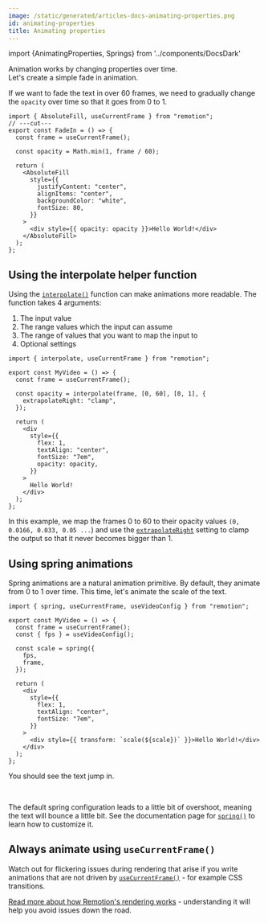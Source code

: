 ```yaml
---
image: /static/generated/articles-docs-animating-properties.png
id: animating-properties
title: Animating properties
---
```


import {AnimatingProperties, Springs} from '../components/DocsDark'

Animation works by changing properties over time.  
Let's create a simple fade in animation.

If we want to fade the text in over 60 frames, we need to gradually change the `opacity` over time so that it goes from 0 to 1.

```tsx twoslash {4, 15} title="FadeIn.tsx"
import { AbsoluteFill, useCurrentFrame } from "remotion";
// ---cut---
export const FadeIn = () => {
  const frame = useCurrentFrame();

  const opacity = Math.min(1, frame / 60);

  return (
    <AbsoluteFill
      style={{
        justifyContent: "center",
        alignItems: "center",
        backgroundColor: "white",
        fontSize: 80,
      }}
    >
      <div style={{ opacity: opacity }}>Hello World!</div>
    </AbsoluteFill>
  );
};
```

<AnimatingProperties />

## Using the interpolate helper function

Using the [`interpolate()`](/docs/interpolate) function can make animations more readable.
The function takes 4 arguments:

1. The input value
2. The range values which the input can assume
3. The range of values that you want to map the input to
4. Optional settings

```tsx twoslash {6-8, 16}
import { interpolate, useCurrentFrame } from "remotion";

export const MyVideo = () => {
  const frame = useCurrentFrame();

  const opacity = interpolate(frame, [0, 60], [0, 1], {
    extrapolateRight: "clamp",
  });

  return (
    <div
      style={{
        flex: 1,
        textAlign: "center",
        fontSize: "7em",
        opacity: opacity,
      }}
    >
      Hello World!
    </div>
  );
};
```

In this example, we map the frames 0 to 60 to their opacity values `(0, 0.0166, 0.033, 0.05 ...`) and use the [`extrapolateRight`](/docs/interpolate#extrapolateright) setting to clamp the output so that it never becomes bigger than 1.

## Using spring animations

Spring animations are a natural animation primitive. By default, they animate from 0 to 1 over time. This time, let's animate the scale of the text.

```tsx twoslash {7-12, 20}
import { spring, useCurrentFrame, useVideoConfig } from "remotion";

export const MyVideo = () => {
  const frame = useCurrentFrame();
  const { fps } = useVideoConfig();

  const scale = spring({
    fps,
    frame,
  });

  return (
    <div
      style={{
        flex: 1,
        textAlign: "center",
        fontSize: "7em",
      }}
    >
      <div style={{ transform: `scale(${scale})` }}>Hello World!</div>
    </div>
  );
};
```

You should see the text jump in.

<Springs />
<br />

The default spring configuration leads to a little bit of overshoot, meaning the text will bounce a little bit. See the documentation page for [`spring()`](/docs/spring) to learn how to customize it.

## Always animate using `useCurrentFrame()`

Watch out for flickering issues during rendering that arise if you write animations that are not driven by [`useCurrentFrame()`](/docs/use-current-frame) - for example CSS transitions.

[Read more about how Remotion's rendering works](/docs/flickering) - understanding it will help you avoid issues down the road.
